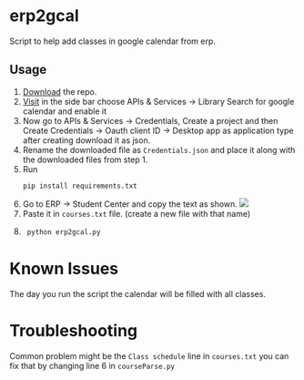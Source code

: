 # erp2gcal

Script to help add classes in google calendar from erp.

## Usage

1. [Download](https://github.com/pnicto/erp2gcal/archive/refs/heads/master.zip) the repo.
2. [Visit](https://console.cloud.google.com/) in the side bar choose APIs & Services -> Library Search for google calendar and enable it
3. Now go to APIs & Services -> Credentials, Create a project and then Create Credentials -> Oauth client ID -> Desktop app as application type after creating download it as json.
4. Rename the downloaded file as `Credentials.json` and place it along with the downloaded files from step 1.
5. Run
   ```
   pip install requirements.txt
   ```
6. Go to ERP -> Student Center and copy the text as shown. ![](https://media.discordapp.net/attachments/786594878418583562/952232294544986172/unknown.png)
7. Paste it in `courses.txt` file. (create a new file with that name)
8. ```py
    python erp2gcal.py
   ```
# Known Issues

The day you run the script the calendar will be filled with all classes.

# Troubleshooting

Common problem might be the `Class schedule` line in `courses.txt` you can fix that by changing line 6 in `courseParse.py`